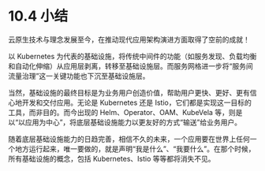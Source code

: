 # 10.4 小结

云原生技术与理念发展至今，在推动现代应用架构演进方面取得了空前的成就！

以 Kubernetes 为代表的基础设施，将传统中间件的功能（如服务发现、负载均衡和自动化伸缩）从应用层剥离，转移至基础设施层。而服务网格进一步将“服务间流量治理”这一关键功能也下沉至基础设施层。

当然，基础设施的最终目标是为业务用户创造价值，帮助用户更快、更好、更有信心地开发和交付应用。无论是 Kubernetes 还是 Istio，它们都是实现这一目标的工具，而非目的。而今出现的 Helm、Operator、OAM、KubeVela 等，则是以“以应用为中心”，将底层基础设施能力以更友好的方式“输送”给业务用户。

随着底层基础设施能力的日趋完善，相信不久的未来，一个应用要在世界上任何一个地方运行起来，唯一要做的，就是声明“我是什么”、“我要什么”。在那个时候，所有基础设施的概念，包括 Kubernetes、Istio 等等都将消失不见。

